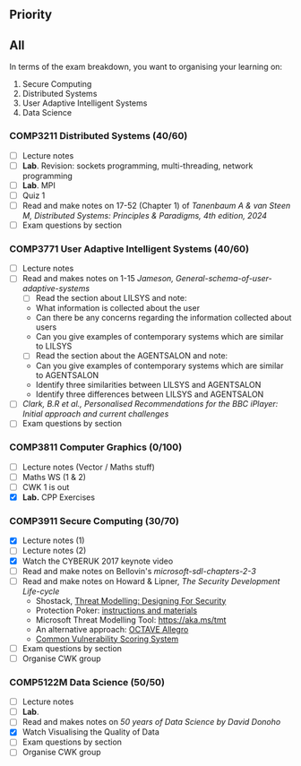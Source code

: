 ## Priority


## All
In terms of the exam breakdown, you want to organising your learning on:
1. Secure Computing
2. Distributed Systems
3. User Adaptive Intelligent Systems
4. Data Science
### COMP3211 Distributed Systems (40/60)
- [ ] Lecture notes
- [ ] **Lab**. Revision: sockets programming, multi-threading, network programming
- [ ] **Lab**. MPI 
- [ ] Quiz 1
- [ ] Read and make notes on 17-52 (Chapter 1) of *Tanenbaum A & van Steen M, Distributed Systems: Principles & Paradigms, 4th edition, 2024*
- [ ] Exam questions by section
### COMP3771 User Adaptive Intelligent Systems (40/60)
- [ ] Lecture notes
- [ ] Read and makes notes on  1-15 *Jameson, General-schema-of-user-adaptive-systems*
	- [ ] Read the section about LILSYS and note:  
	- What information is collected about the user  
	- Can there be any concerns regarding the information collected about users  
	- Can you give examples of contemporary systems which are similar to LILSYS  
	- [ ] Read the section about the AGENTSALON and note:  
	- Can you give examples of contemporary systems which are similar to AGENTSALON  
	- Identify three similarities between LILSYS and AGENTSALON  
	- Identify three differences between LILSYS and AGENTSALON
- [ ] *Clark, B.R et al., Personalised Recommendations for the BBC iPlayer: Initial approach and current challenges*
- [ ] Exam questions by section
### COMP3811 Computer Graphics (0/100)
- [ ] Lecture notes (Vector / Maths stuff)
- [ ] Maths WS (1 & 2)
- [ ] CWK 1 is out
- [x] **Lab.** CPP Exercises
### COMP3911 Secure Computing (30/70)
- [x]  Lecture notes (1)
- [ ] Lecture notes (2)
- [x] Watch the CYBERUK 2017 keynote video
- [ ] Read and make notes on Bellovin's *microsoft-sdl-chapters-2-3*
- [ ] Read and make notes on Howard & Lipner, *The Security Development Life-cycle*  
	- Shostack, [Threat Modelling: Designing For Security](https://www.vlebooks.com/vleweb/Product/Index/345515)  
	- Protection Poker: [instructions and materials](https://www.sintef.no/protection-poker)  
	- Microsoft Threat Modelling Tool: https://aka.ms/tmt  
	- An alternative approach: [OCTAVE Allegro](https://resources.sei.cmu.edu/library/asset-view.cfm?assetID=8419)  
	- [Common Vulnerability Scoring System](https://www.first.org/cvss/user-guide)
- [ ] Exam questions by section
- [ ] Organise CWK group
### COMP5122M Data Science (50/50)
- [ ] Lecture notes
- [ ] **Lab**.
- [ ] Read and makes notes on *50 years of Data Science by David Donoho*
- [x] Watch Visualising the Quality of Data
- [ ] Exam questions by section
- [ ] Organise CWK group